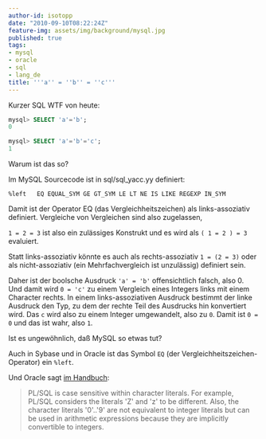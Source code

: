 ```yaml
---
author-id: isotopp
date: "2010-09-10T08:22:24Z"
feature-img: assets/img/background/mysql.jpg
published: true
tags:
- mysql
- oracle
- sql
- lang_de
title: '''a'' = ''b'' = ''c'''
---
```

Kurzer SQL WTF von heute: 

```sql
mysql> SELECT 'a'='b'; 
0

mysql> SELECT 'a'='b'='c';
1
```

Warum ist das so?

Im MySQL Sourcecode ist in sql/sql_yacc.yy definiert: 

```console
%left   EQ EQUAL_SYM GE GT_SYM LE LT NE IS LIKE REGEXP IN_SYM
```

Damit ist der Operator EQ (das Vergleichheitszeichen) als links-assoziativ
definiert. Vergleiche von Vergleichen sind also zugelassen, 

`1 = 2 = 3` ist also ein zulässiges Konstrukt und es wird als `( 1 = 2 ) =
3` evaluiert.

Statt links-assoziativ könnte es auch als rechts-assoziativ `1 = (2 = 3)` 
oder als nicht-assoziativ (ein Mehrfachvergleich ist unzulässig)
definiert sein.

Daher ist der boolsche Ausdruck `'a' = 'b'` offensichtlich falsch, also 0. Und
damit wird `0 = 'c'` zu einem Vergleich eines Integers links mit einem
Character rechts. In einem links-assoziativen Ausdruck bestimmt der linke
Ausdruck den Typ, zu dem der rechte Teil des Ausdrucks hin konvertiert wird.
Das `c` wird also zu einem Integer umgewandelt, also zu `0`. Damit ist 
`0 = 0` und das ist wahr, also `1`.

Ist es ungewöhnlich, daß MySQL so etwas tut? 

Auch in Sybase und in Oracle ist das Symbol `EQ` (der
Vergleichheitszeichen-Operator) ein `%left`.

Und Oracle sagt 
[im Handbuch](http://download.oracle.com/docs/cd/B10501_01/appdev.920/a96624/02_funds.htm): 

> PL/SQL is case sensitive within character literals. For example, PL/SQL
> considers the literals 'Z' and 'z' to be different. Also, the character
> literals '0'..'9' are not equivalent to integer literals but can be used
> in arithmetic expressions because they are implicitly convertible to
> integers.
